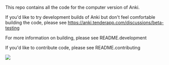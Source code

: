 This repo contains all the code for the computer version of Anki.

If you'd like to try development builds of Anki but don't feel comfortable
building the code, please see
https://anki.tenderapp.com/discussions/beta-testing

For more information on building, please see README.development

If you'd like to contribute code, please see README.contributing

[![](../../workflows/Checks/badge.svg)](../../actions)
